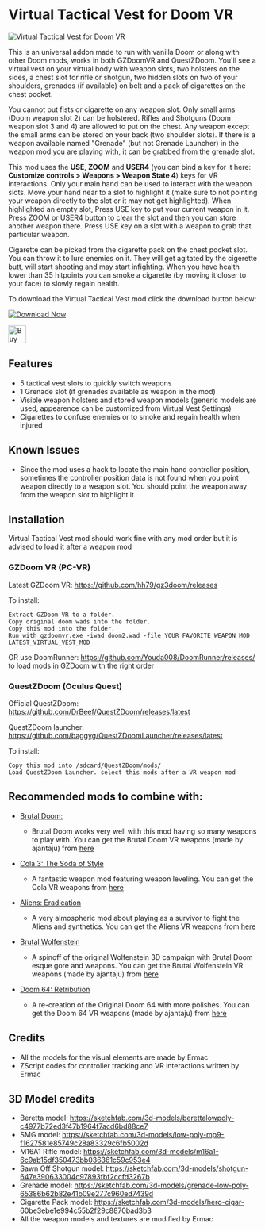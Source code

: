 # Virtual Tactical Vest for Doom VR

![Virtual Tactical Vest for Doom VR](https://thumbs.gfycat.com/QuaintSlowGermanspitz-size_restricted.gif)

This is an universal addon made to run with vanilla Doom or along with other Doom mods, works in both GZDoomVR and QuestZDoom. You'll see a virtual vest on your virtual body with weapon slots, two holsters on the sides, a chest slot for rifle or shotgun, two hidden slots on two of your shoulders, grenades (if available) on belt and a pack of cigarettes on the chest pocket.

You cannot put fists or cigarette on any weapon slot. Only small arms (Doom weapon slot 2) can be holstered. Rifles and Shotguns (Doom weapon slot 3 and 4) are allowed to put on the chest. Any weapon except the small arms can be stored on your back (two shoulder slots). If there is a weapon available named "Grenade" (but not Grenade Launcher) in the weapon mod you are playing with, it can be grabbed from the grenade slot.

This mod uses the **USE**, **ZOOM** and **USER4** (you can bind a key for it here: **Customize controls > Weapons > Weapon State 4**) keys for VR interactions. Only your main hand can be used to interact with the weapon slots. Move your hand near to a slot to highlight it (make sure to not pointing your weapon directly to the slot or it may not get highlighted). When highlighted an empty slot, Press USE key to put your current weapon in it. Press ZOOM or USER4 button to clear the slot and then you can store another weapon there. Press USE key on a slot with a weapon to grab that particular weapon.

Cigarette can be picked from the cigarette pack on the chest pocket slot. You can throw it to lure enemies on it. They will get agitated by the cigerette butt, will start shooting and may start infighting. When you have health lower than 35 hitpoints you can smoke a cigarette (by moving it closer to your face) to slowly regain health.

To download the Virtual Tactical Vest mod click the download button below:

[![Download Now](https://raster.shields.io/github/downloads/iAmErmac/Virtual-Tactical-Vest/total)](https://github.com/iAmErmac/Virtual-Tactical-Vest/releases/latest)

[<img src="https://cdn.ko-fi.com/cdn/kofi2.png?v=2" height="36" alt="Buy me a Cofee!">](https://ko-fi.com/ermac)

## Features
* 5 tactical vest slots to quickly switch weapons
* 1 Grenade slot (if grenades available as weapon in the mod)
* Visible weapon holsters and stored weapon models (generic models are used, appearence can be customized from Virtual Vest Settings)
* Cigarettes to confuse enemies or to smoke and regain health when injured

## Known Issues
* Since the mod uses a hack to locate the main hand controller position, sometimes the controller position data is not found when you point weapon directly to a weapon slot. You should point the weapon away from the weapon slot to highlight it

## Installation

Virtual Tactical Vest mod should work fine with any mod order but it is advised to load it after a weapon mod

### GZDoom VR (PC-VR)

Latest GZDoom VR: https://github.com/hh79/gz3doom/releases

To install:

    Extract GZDoom-VR to a folder.
    Copy original doom wads into the folder.
    Copy this mod into the folder.
    Run with gzdoomvr.exe -iwad doom2.wad -file YOUR_FAVORITE_WEAPON_MOD LATEST_VIRTUAL_VEST_MOD
  
OR use DoomRunner: https://github.com/Youda008/DoomRunner/releases/ to load mods in GZDoom with the right order

### QuestZDoom (Oculus Quest)

Official QuestZDoom: https://github.com/DrBeef/QuestZDoom/releases/latest

QuestZDoom launcher: https://github.com/baggyg/QuestZDoomLauncher/releases/latest

To install:

    Copy this mod into /sdcard/QuestZDoom/mods/
    Load QuestZDoom Launcher. select this mods after a VR weapon mod

## Recommended mods to combine with:

* [Brutal Doom:](https://www.moddb.com/mods/brutal-doom/downloads/brutal-doom-v21-beta)
  - Brutal Doom works very well with this mod having so many weapons to play with. You can get the Brutal Doom VR weapons (made by ajantaju) from [here](https://github.com/ajantaju/br_vr/releases/latest)
  
* [Cola 3: The Soda of Style](https://wildweasel.itch.io/cola-3-the-soda-of-style)
  - A fantastic weapon mod featuring weapon leveling. You can get the Cola VR weapons from [here](https://github.com/iAmErmac/Cola-3-VR-Weapons/releases/latest)

* [Aliens: Eradication](https://www.moddb.com/mods/aliens-eradication-tc)
  - A very almospheric mod about playing as a survivor to fight the Aliens and synthetics. You can get the Aliens VR weapons from [here](https://github.com/iAmErmac/Aliens-Eradication-VR-addon/releases/latest)

* [Brutal Wolfenstein](https://www.moddb.com/mods/brutal-wolfenstein-3d/downloads/zmc-bwfinal)
  - A spinoff of the original Wolfenstein 3D campaign with Brutal Doom esque gore and weapons. You can get the Brutal Wolfenstein VR weapons (made by ajantaju) from [here](https://github.com/ajantaju/br_vr/blob/master/VR_ZMC_BrutalWolf.zip)

* [Doom 64: Retribution](https://www.moddb.com/mods/doom-64-retribution/downloads/doom-64-retribution-version-151)
  - A re-creation of the Original Doom 64 with more polishes. You can get the Doom 64 VR weapons (made by ajantaju) from [here](https://github.com/ajantaju/br_vr/blob/master/D64Retribution.zip)

## Credits

* All the models for the visual elements are made by Ermac
* ZScript codes for controller tracking and VR interactions written by Ermac

## 3D Model credits

* Beretta model: https://sketchfab.com/3d-models/berettalowpoly-c4977b72ed3f47b1964f7acd6bd88ce7
* SMG model: https://sketchfab.com/3d-models/low-poly-mp9-f1627581e85749c28a83329c6fb5002d
* M16A1 Rifle model: https://sketchfab.com/3d-models/m16a1-6c9ab15df350473bb036361c59c953e4
* Sawn Off Shotgun model: https://sketchfab.com/3d-models/shotgun-647e390633004c97893fbf2ccfd3267b
* Grenade model: https://sketchfab.com/3d-models/grenade-low-poly-65386b62b82e41b09e277c960ed7439d
* Cigarette Pack model: https://sketchfab.com/3d-models/hero-cigar-60be3ebe1e994c55b2f29c8870bad3b3
* All the weapon models and textures are modified by Ermac
